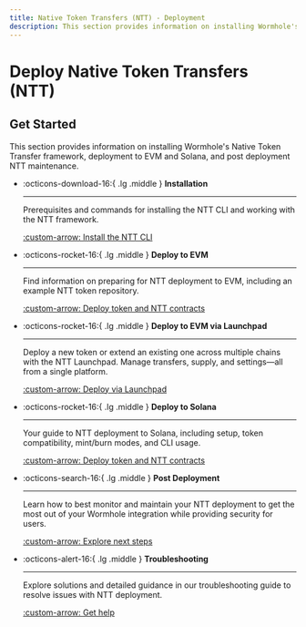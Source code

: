 ```yaml
---
title: Native Token Transfers (NTT) - Deployment
description: This section provides information on installing Wormhole's Native Token Transfer framework, deployment to EVM and Solana, and post deployment NTT maintenance.
---
```


# Deploy Native Token Transfers (NTT)

## Get Started

This section provides information on installing Wormhole's Native Token Transfer framework, deployment to EVM and Solana, and post deployment NTT maintenance.

<div class="grid cards" markdown>

-   :octicons-download-16:{ .lg .middle } **Installation**

    ---

    Prerequisites and commands for installing the NTT CLI and working with the NTT framework.

    [:custom-arrow: Install the NTT CLI](/docs/build/contract-integrations/native-token-transfers/deployment-process/installation/)

-   :octicons-rocket-16:{ .lg .middle } **Deploy to EVM**

    ---

    Find information on preparing for NTT deployment to EVM, including an example NTT token repository.

    [:custom-arrow: Deploy token and NTT contracts](/docs/build/contract-integrations/native-token-transfers/deployment-process/deploy-to-evm/)

-   :octicons-rocket-16:{ .lg .middle } **Deploy to EVM via Launchpad**

    ---

    Deploy a new token or extend an existing one across multiple chains with the NTT Launchpad. Manage transfers, supply, and settings—all from a single platform.

    [:custom-arrow: Deploy via Launchpad](/docs/build/contract-integrations/native-token-transfers/deployment-process/evm-launchpad/)

-   :octicons-rocket-16:{ .lg .middle } **Deploy to Solana**

    ---

    Your guide to NTT deployment to Solana, including setup, token compatibility, mint/burn modes, and CLI usage.

    [:custom-arrow: Deploy token and NTT contracts](/docs/build/contract-integrations/native-token-transfers/deployment-process/deploy-to-solana/)

-   :octicons-search-16:{ .lg .middle } **Post Deployment**

    ---

    Learn how to best monitor and maintain your NTT deployment to get the most out of your Wormhole integration while providing security for users.

    [:custom-arrow: Explore next steps](/docs/build/contract-integrations/native-token-transfers/deployment-process/post-deployment/)

-   :octicons-alert-16:{ .lg .middle } **Troubleshooting**

    ---

    Explore solutions and detailed guidance in our troubleshooting guide to resolve issues with NTT deployment.

    [:custom-arrow: Get help](/docs/build/contract-integrations/native-token-transfers/deployment-process/troubleshooting/)

</div>
